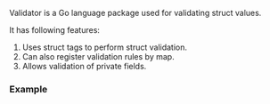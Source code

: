 Validator is a Go language package used for validating struct values.

It has following features:
1. Uses struct tags to perform struct validation.
2. Can also register validation rules by map.
3. Allows validation of private fields.

### Example
```

```